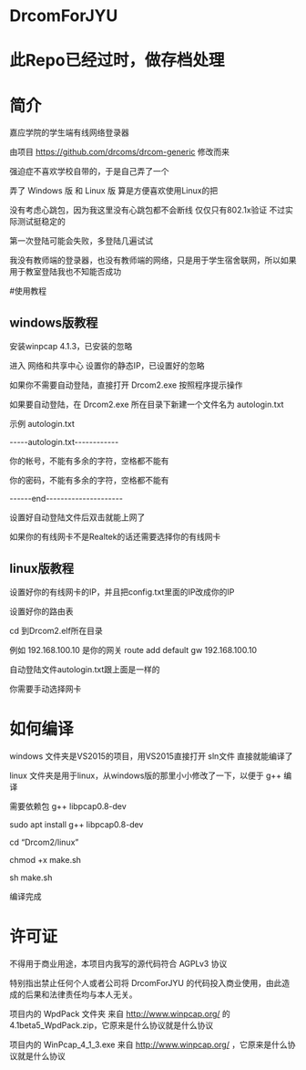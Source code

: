 # DrcomForJYU

# 此Repo已经过时，做存档处理

# 简介
嘉应学院的学生端有线网络登录器

由项目 https://github.com/drcoms/drcom-generic 修改而来

强迫症不喜欢学校自带的，于是自己弄了一个

弄了 Windows 版 和 Linux 版
算是方便喜欢使用Linux的把

没有考虑心跳包，因为我这里没有心跳包都不会断线
仅仅只有802.1x验证
不过实际测试挺稳定的

第一次登陆可能会失败，多登陆几遍试试

我没有教师端的登录器，也没有教师端的网络，只是用于学生宿舍联网，所以如果用于教室登陆我也不知能否成功

#使用教程
## windows版教程

安装winpcap 4.1.3，已安装的忽略

进入 网络和共享中心 设置你的静态IP，已设置好的忽略

如果你不需要自动登陆，直接打开 Drcom2.exe 按照程序提示操作

如果要自动登陆，在 Drcom2.exe 所在目录下新建一个文件名为 autologin.txt 

示例 autologin.txt

-----autologin.txt------------

你的帐号，不能有多余的字符，空格都不能有

你的密码，不能有多余的字符，空格都不能有

------end---------------------


设置好自动登陆文件后双击就能上网了

如果你的有线网卡不是Realtek的话还需要选择你的有线网卡


## linux版教程

设置好你的有线网卡的IP，并且把config.txt里面的IP改成你的IP

设置好你的路由表

cd 到Drcom2.elf所在目录

例如 192.168.100.10 是你的网关 route add default gw 192.168.100.10

自动登陆文件autologin.txt跟上面是一样的

你需要手动选择网卡



# 如何编译

windows 文件夹是VS2015的项目，用VS2015直接打开 sln文件 直接就能编译了


linux 文件夹是用于linux，从windows版的那里小小修改了一下，以便于 g++ 编译

需要依赖包 g++ libpcap0.8-dev

sudo apt install g++ libpcap0.8-dev

cd “Drcom2/linux”

chmod +x make.sh

sh make.sh

编译完成

# 许可证


不得用于商业用途，本项目内我写的源代码符合 AGPLv3 协议


特别指出禁止任何个人或者公司将 DrcomForJYU 的代码投入商业使用，由此造成的后果和法律责任均与本人无关。

项目内的 WpdPack 文件夹 来自 http://www.winpcap.org/ 的 4.1beta5_WpdPack.zip，它原来是什么协议就是什么协议

项目内的 WinPcap_4_1_3.exe 来自 http://www.winpcap.org/ ，它原来是什么协议就是什么协议


